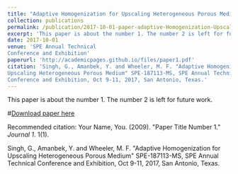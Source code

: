 ```yaml
---
title: "Adaptive Homogenization for Upscaling Heterogeneous Porous Medium"
collection: publications
permalink: /publication/2017-10-01-paper-adaptive-Homogenization-Upscaling-Heterogenous-Porous-Medium
excerpt: 'This paper is about the number 1. The number 2 is left for future work.'
date: 2017-10-01
venue: 'SPE Annual Technical
Conference and Exhibition'
paperurl: 'http://academicpages.github.io/files/paper1.pdf'
citation: 'Singh, G., Amanbek, Y. and Wheeler, M. F. "Adaptive Homogenization for
Upscaling Heterogeneous Porous Medium" SPE-187113-MS, SPE Annual Technical
Conference and Exhibition, Oct 9-11, 2017, San Antonio, Texas.'
---
```

This paper is about the number 1. The number 2 is left for future work.

#[Download paper here](http://academicpages.github.io/files/paper1.pdf)

Recommended citation: Your Name, You. (2009). "Paper Title Number 1." <i>Journal 1</i>. 1(1).

Singh, G., Amanbek, Y. and Wheeler, M. F. "Adaptive Homogenization for
Upscaling Heterogeneous Porous Medium" SPE-187113-MS, SPE Annual Technical
Conference and Exhibition, Oct 9-11, 2017, San Antonio, Texas.
